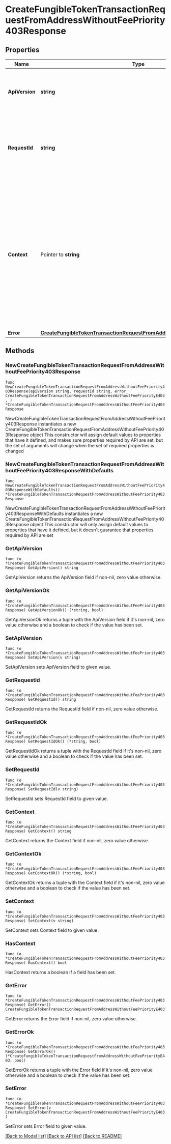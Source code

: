 # CreateFungibleTokenTransactionRequestFromAddressWithoutFeePriority403Response

## Properties

Name | Type | Description | Notes
------------ | ------------- | ------------- | -------------
**ApiVersion** | **string** | Specifies the version of the API that incorporates this endpoint. | 
**RequestId** | **string** | Defines the ID of the request. The &#x60;requestId&#x60; is generated by Crypto APIs and it&#39;s unique for every request. | 
**Context** | Pointer to **string** | In batch situations the user can use the context to correlate responses with requests. This property is present regardless of whether the response was successful or returned as an error. &#x60;context&#x60; is specified by the user. | [optional] 
**Error** | [**CreateFungibleTokenTransactionRequestFromAddressWithoutFeePriorityE403**](CreateFungibleTokenTransactionRequestFromAddressWithoutFeePriorityE403.md) |  | 

## Methods

### NewCreateFungibleTokenTransactionRequestFromAddressWithoutFeePriority403Response

`func NewCreateFungibleTokenTransactionRequestFromAddressWithoutFeePriority403Response(apiVersion string, requestId string, error_ CreateFungibleTokenTransactionRequestFromAddressWithoutFeePriorityE403, ) *CreateFungibleTokenTransactionRequestFromAddressWithoutFeePriority403Response`

NewCreateFungibleTokenTransactionRequestFromAddressWithoutFeePriority403Response instantiates a new CreateFungibleTokenTransactionRequestFromAddressWithoutFeePriority403Response object
This constructor will assign default values to properties that have it defined,
and makes sure properties required by API are set, but the set of arguments
will change when the set of required properties is changed

### NewCreateFungibleTokenTransactionRequestFromAddressWithoutFeePriority403ResponseWithDefaults

`func NewCreateFungibleTokenTransactionRequestFromAddressWithoutFeePriority403ResponseWithDefaults() *CreateFungibleTokenTransactionRequestFromAddressWithoutFeePriority403Response`

NewCreateFungibleTokenTransactionRequestFromAddressWithoutFeePriority403ResponseWithDefaults instantiates a new CreateFungibleTokenTransactionRequestFromAddressWithoutFeePriority403Response object
This constructor will only assign default values to properties that have it defined,
but it doesn't guarantee that properties required by API are set

### GetApiVersion

`func (o *CreateFungibleTokenTransactionRequestFromAddressWithoutFeePriority403Response) GetApiVersion() string`

GetApiVersion returns the ApiVersion field if non-nil, zero value otherwise.

### GetApiVersionOk

`func (o *CreateFungibleTokenTransactionRequestFromAddressWithoutFeePriority403Response) GetApiVersionOk() (*string, bool)`

GetApiVersionOk returns a tuple with the ApiVersion field if it's non-nil, zero value otherwise
and a boolean to check if the value has been set.

### SetApiVersion

`func (o *CreateFungibleTokenTransactionRequestFromAddressWithoutFeePriority403Response) SetApiVersion(v string)`

SetApiVersion sets ApiVersion field to given value.


### GetRequestId

`func (o *CreateFungibleTokenTransactionRequestFromAddressWithoutFeePriority403Response) GetRequestId() string`

GetRequestId returns the RequestId field if non-nil, zero value otherwise.

### GetRequestIdOk

`func (o *CreateFungibleTokenTransactionRequestFromAddressWithoutFeePriority403Response) GetRequestIdOk() (*string, bool)`

GetRequestIdOk returns a tuple with the RequestId field if it's non-nil, zero value otherwise
and a boolean to check if the value has been set.

### SetRequestId

`func (o *CreateFungibleTokenTransactionRequestFromAddressWithoutFeePriority403Response) SetRequestId(v string)`

SetRequestId sets RequestId field to given value.


### GetContext

`func (o *CreateFungibleTokenTransactionRequestFromAddressWithoutFeePriority403Response) GetContext() string`

GetContext returns the Context field if non-nil, zero value otherwise.

### GetContextOk

`func (o *CreateFungibleTokenTransactionRequestFromAddressWithoutFeePriority403Response) GetContextOk() (*string, bool)`

GetContextOk returns a tuple with the Context field if it's non-nil, zero value otherwise
and a boolean to check if the value has been set.

### SetContext

`func (o *CreateFungibleTokenTransactionRequestFromAddressWithoutFeePriority403Response) SetContext(v string)`

SetContext sets Context field to given value.

### HasContext

`func (o *CreateFungibleTokenTransactionRequestFromAddressWithoutFeePriority403Response) HasContext() bool`

HasContext returns a boolean if a field has been set.

### GetError

`func (o *CreateFungibleTokenTransactionRequestFromAddressWithoutFeePriority403Response) GetError() CreateFungibleTokenTransactionRequestFromAddressWithoutFeePriorityE403`

GetError returns the Error field if non-nil, zero value otherwise.

### GetErrorOk

`func (o *CreateFungibleTokenTransactionRequestFromAddressWithoutFeePriority403Response) GetErrorOk() (*CreateFungibleTokenTransactionRequestFromAddressWithoutFeePriorityE403, bool)`

GetErrorOk returns a tuple with the Error field if it's non-nil, zero value otherwise
and a boolean to check if the value has been set.

### SetError

`func (o *CreateFungibleTokenTransactionRequestFromAddressWithoutFeePriority403Response) SetError(v CreateFungibleTokenTransactionRequestFromAddressWithoutFeePriorityE403)`

SetError sets Error field to given value.



[[Back to Model list]](../README.md#documentation-for-models) [[Back to API list]](../README.md#documentation-for-api-endpoints) [[Back to README]](../README.md)


